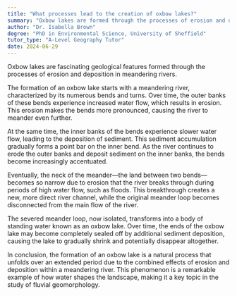 ```yaml
---
title: "What processes lead to the creation of oxbow lakes?"
summary: "Oxbow lakes are formed through the processes of erosion and deposition in meandering rivers."
author: "Dr. Isabella Brown"
degree: "PhD in Environmental Science, University of Sheffield"
tutor_type: "A-Level Geography Tutor"
date: 2024-06-29
---
```


Oxbow lakes are fascinating geological features formed through the processes of erosion and deposition in meandering rivers.

The formation of an oxbow lake starts with a meandering river, characterized by its numerous bends and turns. Over time, the outer banks of these bends experience increased water flow, which results in erosion. This erosion makes the bends more pronounced, causing the river to meander even further.

At the same time, the inner banks of the bends experience slower water flow, leading to the deposition of sediment. This sediment accumulation gradually forms a point bar on the inner bend. As the river continues to erode the outer banks and deposit sediment on the inner banks, the bends become increasingly accentuated.

Eventually, the neck of the meander—the land between two bends—becomes so narrow due to erosion that the river breaks through during periods of high water flow, such as floods. This breakthrough creates a new, more direct river channel, while the original meander loop becomes disconnected from the main flow of the river.

The severed meander loop, now isolated, transforms into a body of standing water known as an oxbow lake. Over time, the ends of the oxbow lake may become completely sealed off by additional sediment deposition, causing the lake to gradually shrink and potentially disappear altogether.

In conclusion, the formation of an oxbow lake is a natural process that unfolds over an extended period due to the combined effects of erosion and deposition within a meandering river. This phenomenon is a remarkable example of how water shapes the landscape, making it a key topic in the study of fluvial geomorphology.
    